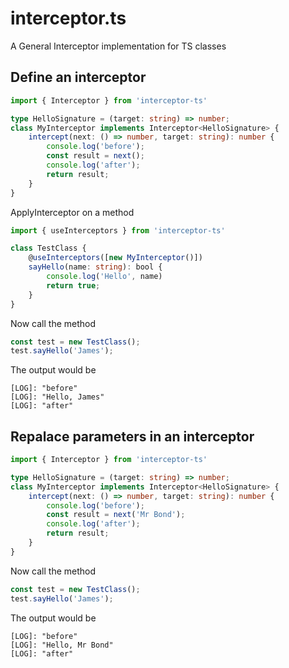 # interceptor.ts
A General Interceptor implementation for TS classes

## Define an interceptor

``` typescript
import { Interceptor } from 'interceptor-ts'

type HelloSignature = (target: string) => number;
class MyInterceptor implements Interceptor<HelloSignature> {
    intercept(next: () => number, target: string): number {
        console.log('before');
        const result = next();
        console.log('after');
        return result;
    }
}
```


ApplyInterceptor on a method
``` typescript
import { useInterceptors } from 'interceptor-ts'

class TestClass {
    @useInterceptors([new MyInterceptor()])
    sayHello(name: string): bool {
        console.log('Hello', name)
        return true;
    }
}
```

Now call the method
``` typescript
const test = new TestClass();
test.sayHello('James');
```

The output would be
```
[LOG]: "before" 
[LOG]: "Hello, James" 
[LOG]: "after" 
```

## Repalace parameters in an interceptor
``` typescript
import { Interceptor } from 'interceptor-ts'

type HelloSignature = (target: string) => number;
class MyInterceptor implements Interceptor<HelloSignature> {
    intercept(next: () => number, target: string): number {
        console.log('before');
        const result = next('Mr Bond');
        console.log('after');
        return result;
    }
}
```

Now call the method
``` typescript
const test = new TestClass();
test.sayHello('James');
```

The output would be
```
[LOG]: "before" 
[LOG]: "Hello, Mr Bond" 
[LOG]: "after" 
```


